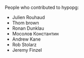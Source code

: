 People who contributed to hypopg:

  * Julien Rouhaud
  * Thom brown
  * Ronan Dunklau
  * Мосолов Константин
  * Andrew Kane
  * Rob Stolarz
  * Jeremy Finzel
